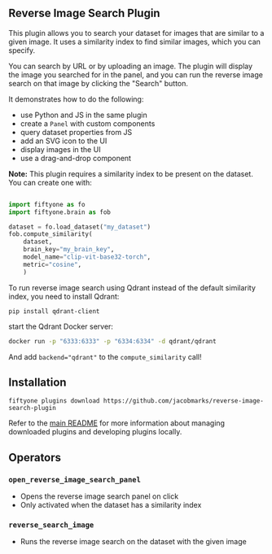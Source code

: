 ## Reverse Image Search Plugin

This plugin allows you to search your dataset for images that are similar to a
given image. It uses a similarity index to find similar images, which you can
specify. 

You can search by URL or by uploading an image. The plugin will display the
image you searched for in the panel, and you can run the reverse image search
on that image by clicking the "Search" button.

It demonstrates how to do the following:

- use Python and JS in the same plugin
- create a `Panel` with custom components
- query dataset properties from JS
- add an SVG icon to the UI
- display images in the UI
- use a drag-and-drop component

**Note:** This plugin requires a similarity index to be present on the dataset. 
You can create one with:

```py

import fiftyone as fo
import fiftyone.brain as fob

dataset = fo.load_dataset("my_dataset")
fob.compute_similarity(
    dataset,
    brain_key="my_brain_key",
    model_name="clip-vit-base32-torch",
    metric="cosine",
    )
```

To run reverse image search using Qdrant instead of the default similarity
index, you need to install Qdrant:

```shell
pip install qdrant-client
```

start the Qdrant Docker server:

```bash
docker run -p "6333:6333" -p "6334:6334" -d qdrant/qdrant
```

And add `backend="qdrant"` to the `compute_similarity` call!

## Installation

```shell
fiftyone plugins download https://github.com/jacobmarks/reverse-image-search-plugin
```

Refer to the [main README](https://github.com/voxel51/fiftyone-plugins) for
more information about managing downloaded plugins and developing plugins
locally.

## Operators

### `open_reverse_image_search_panel`

- Opens the reverse image search panel on click
- Only activated when the dataset has a similarity index

### `reverse_search_image`

- Runs the reverse image search on the dataset with the given image
